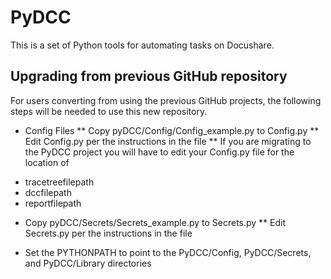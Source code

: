 PyDCC
=====
This is a set of Python tools for automating tasks on Docushare.

Upgrading from previous GitHub repository
-----------------------------------------
For users converting from using the previous GitHub projects, the following steps will 
be needed to use this new repository.

* Config Files
** Copy pyDCC/Config/Config_example.py to Config.py
** Edit Config.py per the instructions in the file
** If you are migrating to the PyDCC project you will have to edit your Config.py file for the location of 
- tracetreefilepath
- dccfilepath
- reportfilepath

* Copy pyDCC/Secrets/Secrets_example.py to Secrets.py
** Edit Secrets.py per the instructions in the file

* Set the PYTHONPATH to point to the PyDCC/Config, PyDCC/Secrets, and PyDCC/Library directories